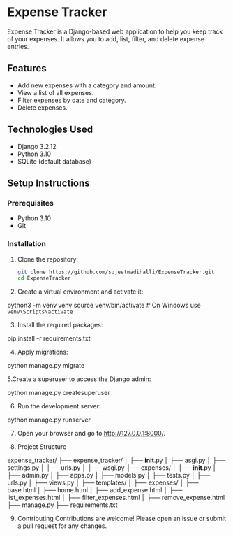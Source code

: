 # Expense Tracker

Expense Tracker is a Django-based web application to help you keep track of your expenses. It allows you to add, list, filter, and delete expense entries.

## Features

- Add new expenses with a category and amount.
- View a list of all expenses.
- Filter expenses by date and category.
- Delete expenses.

## Technologies Used

- Django 3.2.12
- Python 3.10
- SQLite (default database)

## Setup Instructions

### Prerequisites

- Python 3.10
- Git

### Installation

1. Clone the repository:

   ```bash
   git clone https://github.com/sujeetmadihalli/ExpenseTracker.git
   cd ExpenseTracker
   
2. Create a virtual environment and activate it:

python3 -m venv venv
source venv/bin/activate  # On Windows use `venv\Scripts\activate`

3. Install the required packages:

pip install -r requirements.txt

4. Apply migrations:

python manage.py migrate

5.Create a superuser to access the Django admin:

python manage.py createsuperuser

6. Run the development server:

python manage.py runserver

7. Open your browser and go to http://127.0.0.1:8000/.

8. Project Structure

expense_tracker/
├── expense_tracker/
│   ├── __init__.py
│   ├── asgi.py
│   ├── settings.py
│   ├── urls.py
│   ├── wsgi.py
├── expenses/
│   ├── __init__.py
│   ├── admin.py
│   ├── apps.py
│   ├── models.py
│   ├── tests.py
│   ├── urls.py
│   ├── views.py
│   ├── templates/
│       ├── expenses/
│           ├── base.html
│           ├── home.html
│           ├── add_expense.html
│           ├── list_expenses.html
│           ├── filter_expenses.html
│           ├── remove_expense.html
├── manage.py
├── requirements.txt

9. Contributing
Contributions are welcome! Please open an issue or submit a pull request for any changes.








